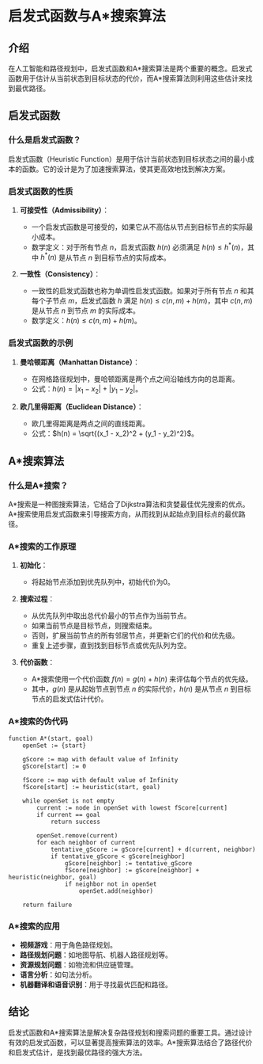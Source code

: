 # 启发式函数与A*搜索算法

## 介绍

在人工智能和路径规划中，启发式函数和A*搜索算法是两个重要的概念。启发式函数用于估计从当前状态到目标状态的代价，而A\*搜索算法则利用这些估计来找到最优路径。

## 启发式函数

### 什么是启发式函数？

启发式函数（Heuristic Function）是用于估计当前状态到目标状态之间的最小成本的函数。它的设计是为了加速搜索算法，使其更高效地找到解决方案。

### 启发式函数的性质

1. **可接受性（Admissibility）**：
   - 一个启发式函数是可接受的，如果它从不高估从节点到目标节点的实际最小成本。
   - 数学定义：对于所有节点 $n$，启发式函数 $h(n)$ 必须满足 $h(n) \leq h^{*}(n)$，其中 $h^{*}(n)$ 是从节点 $n$ 到目标节点的实际成本。

2. **一致性（Consistency）**：
   - 一致性的启发式函数也称为单调性启发式函数。如果对于所有节点 $n$ 和其每个子节点 $m$，启发式函数 $h$ 满足 $h(n) \leq c(n, m) + h(m)$，其中 $c(n, m)$ 是从节点 $n$ 到节点 $m$ 的实际成本。
   - 数学定义：$h(n) \leq c(n, m) + h(m)$。

### 启发式函数的示例

1. **曼哈顿距离（Manhattan Distance）**：
   - 在网格路径规划中，曼哈顿距离是两个点之间沿轴线方向的总距离。
   - 公式：$h(n) = |x_1 - x_2| + |y_1 - y_2|$。

2. **欧几里得距离（Euclidean Distance）**：
   - 欧几里得距离是两点之间的直线距离。
   - 公式：$h(n) = \sqrt{(x_1 - x_2)^2 + (y_1 - y_2)^2}$。

## A*搜索算法

### 什么是A*搜索？

A\*搜索是一种图搜索算法，它结合了Dijkstra算法和贪婪最佳优先搜索的优点。A*搜索使用启发式函数来引导搜索方向，从而找到从起始点到目标点的最优路径。

### A*搜索的工作原理

1. **初始化**：
   - 将起始节点添加到优先队列中，初始代价为0。

2. **搜索过程**：
   - 从优先队列中取出总代价最小的节点作为当前节点。
   - 如果当前节点是目标节点，则搜索结束。
   - 否则，扩展当前节点的所有邻居节点，并更新它们的代价和优先级。
   - 重复上述步骤，直到找到目标节点或优先队列为空。

3. **代价函数**：
   - A*搜索使用一个代价函数 $f(n) = g(n) + h(n)$ 来评估每个节点的优先级。
   - 其中，$g(n)$ 是从起始节点到节点 $n$ 的实际代价，$h(n)$ 是从节点 $n$ 到目标节点的启发式估计代价。

### A*搜索的伪代码

```pseudo
function A*(start, goal)
    openSet := {start}

    gScore := map with default value of Infinity
    gScore[start] := 0

    fScore := map with default value of Infinity
    fScore[start] := heuristic(start, goal)

    while openSet is not empty
        current := node in openSet with lowest fScore[current]
        if current == goal
            return success

        openSet.remove(current)
        for each neighbor of current
            tentative_gScore := gScore[current] + d(current, neighbor)
            if tentative_gScore < gScore[neighbor]               
                gScore[neighbor] := tentative_gScore
                fScore[neighbor] := gScore[neighbor] + heuristic(neighbor, goal)
                if neighbor not in openSet
                    openSet.add(neighbor)

    return failure
```

### A*搜索的应用

- **视频游戏**：用于角色路径规划。
- **路径规划问题**：如地图导航、机器人路径规划等。
- **资源规划问题**：如物流和供应链管理。
- **语言分析**：如句法分析。
- **机器翻译和语音识别**：用于寻找最优匹配和路径。

## 结论

启发式函数和A\*搜索算法是解决复杂路径规划和搜索问题的重要工具。通过设计有效的启发式函数，可以显著提高搜索算法的效率。A*搜索算法结合了路径代价和启发式估计，是找到最优路径的强大方法。

